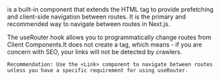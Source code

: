 <Link> is a built-in component that extends the HTML <a> tag to provide prefetching and client-side navigation between routes. It is the primary and recommended way to navigate between routes in Next.js.

The useRouter hook allows you to programmatically change routes from Client Components.It does not create a <a> tag, which means - if you are concern with SEO, your links will not be detected by crawlers.

```
Recommendation: Use the <Link> component to navigate between routes unless you have a specific requirement for using useRouter.
```